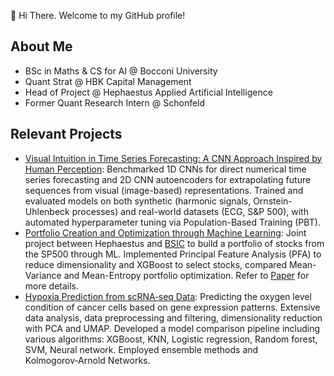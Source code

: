 👋 Hi There. Welcome to my GitHub profile!

<!--
**FilippoRonzino/filipporonzino** is a ✨ _special_ ✨ repository because its `README.md` (this file) appears on your GitHub profile.

Here are some ideas to get you started:

- 🔭 I’m currently working on ...
- 🌱 I’m currently learning ...
- 👯 I’m looking to collaborate on ...
- 🤔 I’m looking for help with ...
- 💬 Ask me about ...
- 📫 How to reach me: ...
- 😄 Pronouns: ...
- ⚡ Fun fact: ...
-->
## About Me
- BSc in Maths & CS for AI @ Bocconi University
- Quant Strat @ HBK Capital Management
- Head of Project @ Hephaestus Applied Artificial Intelligence
- Former Quant Research Intern @ Schonfeld

## Relevant Projects
- [Visual Intuition in Time Series Forecasting: A CNN Approach Inspired by Human Perception](https://github.com/FilippoRonzino/machine-learning-and-artificial-intelligence): Benchmarked 1D CNNs for direct numerical time series forecasting and 2D CNN autoencoders for extrapolating future sequences from visual (image-based) representations. Trained and evaluated models on both synthetic (harmonic signals, Ornstein-Uhlenbeck processes) and real-world datasets (ECG, S&P 500), with automated hyperparameter tuning via Population-Based Training (PBT).
- [Portfolio Creation and Optimization through Machine Learning](https://github.com/BSIC/bsic_hephaestus_paper): Joint project between Hephaestus and [BSIC](https://github.com/BSIC) to build a portfolio of stocks from the SP500 through ML. Implemented Principal Feature Analysis (PFA) to reduce dimensionality and XGBoost to select stocks, compared Mean-Variance and Mean-Entropy portfolio optimization. Refer to [Paper](https://bsic.it/portfolio-creation-and-optimization-through-machine-learning/) for more details.
- [Hypoxia Prediction from scRNA‑seq Data](https://github.com/FilippoRonzino/ai-lab): Predicting the oxygen level condition of cancer cells based on gene expression patterns. Extensive data analysis, data preprocessing and filtering, dimensionality reduction with PCA and UMAP. Developed a model comparison pipeline including various algorithms: XGBoost, KNN, Logistic regression, Random forest, SVM, Neural network. Employed ensemble methods and Kolmogorov‑Arnold Networks.
